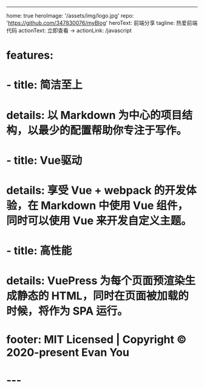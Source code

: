 ---
home: true
heroImage: '/assets/img/logo.jpg'
repo: 'https://github.com/347830076/myBlog'
heroText: 前端分享
tagline: 热爱前端代码
actionText: 立即查看 →
actionLink: /javascript
# features:
# - title: 简洁至上
#   details: 以 Markdown 为中心的项目结构，以最少的配置帮助你专注于写作。
# - title: Vue驱动
#   details: 享受 Vue + webpack 的开发体验，在 Markdown 中使用 Vue 组件，同时可以使用 Vue 来开发自定义主题。
# - title: 高性能
#   details: VuePress 为每个页面预渲染生成静态的 HTML，同时在页面被加载的时候，将作为 SPA 运行。
# footer: MIT Licensed | Copyright © 2020-present Evan You
# ---